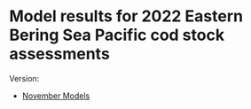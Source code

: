 # Model results for 2022 Eastern Bering Sea Pacific cod stock assessments
Version:
* [November Models](NOVEMBER_MODELS)
